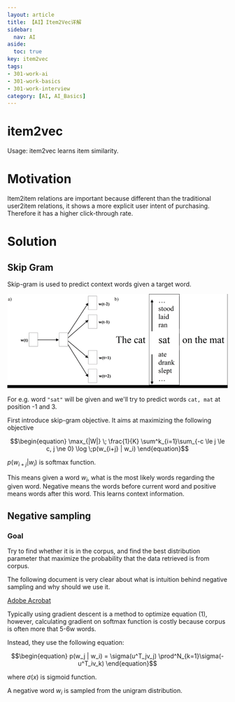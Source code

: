 ```yaml
---
layout: article
title: 【AI】Item2Vec详解
sidebar:
  nav: AI
aside:
  toc: true
key: item2vec
tags:
- 301-work-ai
- 301-work-basics
- 301-work-interview
category: [AI, AI_Basics]
---
```

# item2vec

Usage: item2vec learns item similarity.

# Motivation

Item2item relations are important because different than the traditional user2item relations, it shows a more explicit user intent of purchasing. Therefore it has a higher click-through rate. 

# Solution

## Skip Gram

Skip-gram is used to predict context words given a target word. 

![Image](/assets/images/item2vec.png)

For e.g. word `"sat"` will be given and we'll try to predict words `cat, mat` at position -1 and 3. 

First introduce skip-gram objective. It aims at maximizing the following objective

$$\begin{equation}
\max_{|W|} \; \frac{1}{K} \sum^k_{i=1}\sum_{-c \le j \le c, j \ne 0} \log \;p(w_{i+j} | w_i)
\end{equation}$$

$p(w_{i+j}|w_i)$ is softmax function. 

This means given a word $w_i$, what is the most likely words regarding the given word. Negative means the words before current word and positive means words after this word. This learns context information. 

## Negative sampling

### Goal

Try to find whether it is in the corpus, and find the best distribution parameter that maximize the probability that the data retrieved is from corpus. 

The following document is very clear about what is intuition behind negative sampling and why should we use it. 

[Adobe Acrobat](https://documentcloud.adobe.com/link/review?uri=urn:aaid:scds:US:35b3c8fe-bb99-44f0-913d-d89177879856)

Typically using gradient descent is a method to optimize equation (1), however, calculating gradient on softmax function is costly because corpus is often more that 5-6w words. 

Instead, they use the following equation:

$$\begin{equation}
p(w_j | w_i) = \sigma(u^T_jv_j) \prod^N_{k=1}\sigma(-u^T_iv_k)
\end{equation}$$

where $\sigma(x)$ is sigmoid function. 

A negative word $w_i$ is sampled from the unigram distribution.